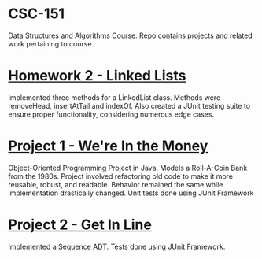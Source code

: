 # CSC-151
Data Structures and Algorithms Course. Repo contains projects and related work pertaining to course. 

# [Homework 2 - Linked Lists](https://github.com/NeilD-18/CSC-151/tree/main/Homework%202)
Implemented three methods for a LinkedList class. Methods were removeHead, insertAtTail and indexOf. Also created a JUnit testing suite to ensure proper functionality, considering numerous edge cases. 

# [Project 1 - We're In the Money](https://github.com/NeilD-18/CSC-151/tree/main/Project%201%20-%20We%20Are%20in%20The%20Money)
Object-Oriented Programming Project in Java. Models a Roll-A-Coin Bank from the 1980s. Project involved refactoring old code to make it more reusable, robust, and readable. Behavior remained the same while implementation drastically changed. Unit tests done using JUnit Framework

# [Project 2 - Get In Line](https://github.com/NeilD-18/CSC-151/tree/main/Project%202%20-%20Get%20in%20Line)
Implemented a Sequence ADT. Tests done using JUnit Framework. 


